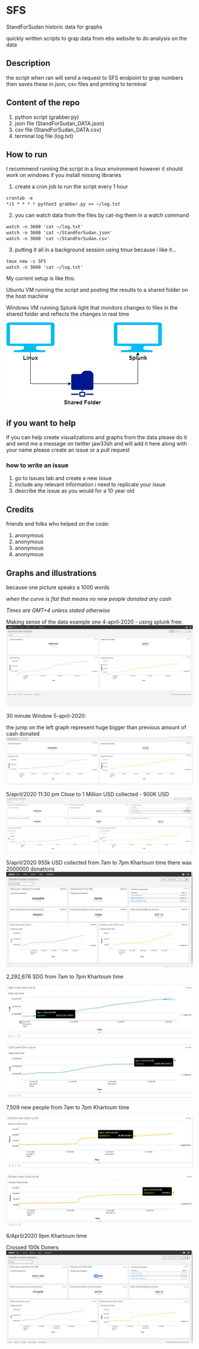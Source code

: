 # SFS
StandForSudan historic data for graphs

quickly written scripts to grap data from ebs website to do analysis on the data

## Description
the script when ran will send a request to SFS endpoint to grap numbers
then saves these in json, csv files and printing to terminal

## Content of the repo
1. python script (grabber.py)
2. json file (StandForSudan_DATA.json)
3. csv file (StandForSudan_DATA.csv)
4. terminal log file (log.txt)

## How to run
I recommend running the script in a linux environment however it should work on windows if you install missing libraries

1. create a cron job to run the script every 1 hour

```
crontab -e
*/1 * * * * python3 grabber.py >> ~/log.txt
```

2. you can watch data from the files by cat-ing them in a watch command

```
watch -n 3600 'cat ~/log.txt'
watch -n 3600 'cat ~/StandForSudan.json'
watch -n 3600 'cat ~/StandForSudan.csv'
```
3. putting it all in a background session using tmux because i like it...

```
tmux new -s SFS
watch -n 3600 'cat ~/log.txt'

```


My current setup is like this:

Ubuntu VM running the script and posting the results to a shared folder on the host machine

Windows VM running Splunk light that monitors changes to files in the shared folder and reflects the changes in real time

![setup](Images/realtime-analytics.png "real time setup")




## if you want to help
If you can help create visualizations and graphs from the data please do it and send me a message on twitter jaw33sh and will add it here along with your name
please create an issue or a pull request

### how to write an issue
1. go to issues tab and create a new issue
2. include any relevant information i need to replicate your issue
3. describe the issue as you would for a 10 year old


## Credits
friends and folks who helped on the code:
1. anonymous
2. anonymous
3. anonymous
4. anonymous


## Graphs and illustrations
because one picture speaks a 1000 words

*when the curve is flat that means no new people donated any cash*

*Times are GMT+4 unless stated otherwise*

Making sense of the data example one 4-april-2020 - using splunk free:
![splunk](Images/time-chart-01.png "Overtime")


30 minute Window 5-april-2020:

the jump on the left graph represent huge bigger than previous amount of cash donated
![5-april](Images/30-minute-window.png "30 minute window of data")

5/april/2020 11:30 pm
Close to 1 Million USD collected - 900K USD
![900k USD collected](Images/900k-usd.png "900k USD collected so far")

5/april/2020
955k USD collected
from 7am to 7pm Khartoum time there was 2000000 donations
![955 USD](Images/955k-usd-7am-to-7pm.png "955k USD")

2,292,676‬ SDG from 7am to 7pm Khartoum time

![time and cash](Images/numbers-1.png "50571223")

![time and cash](Images/numbers-2.png "52863899")

7,509 new people from 7am to 7pm Khartoum time

![time and people](Images/numbers-3.png "90960")

![time and people](Images/numbers-4.png "98469")

6/April/2020 9pm Khartoum time

Crossed 100k Doners
![100k doners](Images/100k-doners.png "100k doners")
